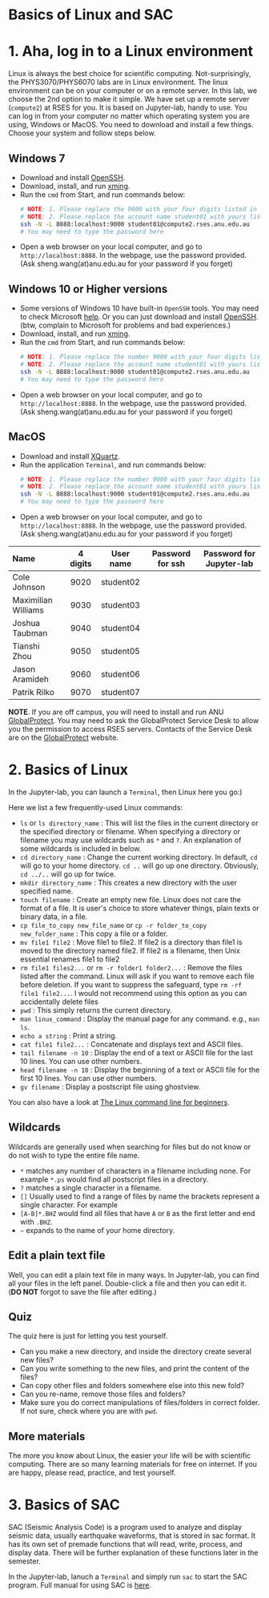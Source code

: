 Basics of Linux and SAC
====

# 1. Aha, log in to a Linux environment

Linux is always the best choice for scientific computing. Not-surprisingly,
the PHYS3070/PHYS6070 labs are in Linux environment. The linux environment can
be on your computer or on a remote server. In this lab, we choose the 2nd option
to make it simple. We have set up a remote server (`compute2`) at RSES for you. It is based on
Jupyter-lab, handy to use. You can log in from your
computer no matter which operating system you are using, Windows or MacOS. You need to download and install a few things. Choose your system and follow steps below.


## Windows 7
- Download and install [OpenSSH](https://www.mls-software.com/files/setupssh-8.5p1-1.exe).
- Download, install, and run [xming](https://sourceforge.net/projects/xming/).
- Run the `cmd` from Start, and run commands below:
    ```bash
    # NOTE: 1. Please replace the 9000 with your four digits listed in the table below
    # NOTE: 2. Please replace the account name student01 with yours listed in the table below
    ssh -N -L 8888:localhost:9000 student01@compute2.rses.anu.edu.au
    # You may need to type the password here
    ```
- Open a web browser on your local computer, and go to `http://localhost:8888`. In the webpage, use the password provided. (Ask sheng.wang(at)anu.edu.au for your password if you forget)

## Windows 10 or Higher versions
- Some versions of Windows 10 have built-in `OpenSSH` tools. You may need to check Microsoft [help](https://docs.microsoft.com/en-us/windows-server/administration/openssh/openssh_install_firstuse).
Or you can just  download and install [OpenSSH](https://www.mls-software.com/files/setupssh-8.5p1-1.exe). (btw, complain to Microsoft for problems and bad experiences.)
- Download, install, and run [xming](https://sourceforge.net/projects/xming/).
- Run the `cmd` from Start, and run commands below:
    ```bash
    # NOTE: 1. Please replace the number 9000 with your four digits listed in the table below
    # NOTE: 2. Please replace the account name student01 with yours listed in the table below
    ssh -N -L 8888:localhost:9000 student01@compute2.rses.anu.edu.au
    # You may need to type the password here
    ```
- Open a web browser on your local computer, and go to `http://localhost:8888`. In the webpage, use the password provided. (Ask sheng.wang(at)anu.edu.au for your password if you forget)

## MacOS
- Download and install [XQuartz](https://github.com/XQuartz/XQuartz/releases/download/XQuartz-2.8.1/XQuartz-2.8.1.dmg).
- Run the application `Terminal`, and run commands below:
    ```bash
    # NOTE: 1. Please replace the number 9000 with your four digits listed in the table below
    # NOTE: 2. Please replace the account name student01 with yours listed in the table below
    ssh -N -L 8888:localhost:9000 student01@compute2.rses.anu.edu.au
    # You may need to type the password here
   ```
- Open a web browser on your local computer, and go to `http://localhost:8888`. In the webpage, use the password provided. (Ask sheng.wang(at)anu.edu.au for your password if you forget)

| Name               | 4 digits | User name | Password for ssh |  Password for Jupyter-lab|
|:-------------------|:--------:|:---------:|:----------------:|:---:|
|Cole Johnson        | 9020     | student02 |                  |     |
|Maximilian Williams | 9030     | student03 |                  |     |
|Joshua Taubman      | 9040     | student04 |                  |     |
|Tianshi Zhou        | 9050     | student05 |                  |     |
|Jason Aramideh      | 9060     | student06 |                  |     |
|Patrik Rilko        | 9070     | student07 |                  |     |


**NOTE**. If you are off campus, you will need to install and run ANU [GlobalProtect](https://services.anu.edu.au/information-technology/login-access/remote-access). You may need to ask the GlobalProtect Service Desk to allow you the permission to access RSES servers. Contacts of the Service Desk are on the [GlobalProtect](https://services.anu.edu.au/information-technology/login-access/remote-access) website.

# 2. Basics of Linux
In the Jupyter-lab, you can launch a `Terminal`, then Linux here you go:)

Here we list a few frequently-used Linux commands:
- `ls` or `ls directory_name` : This will list the files in the current directory or the specified
directory or filename. When specifying a directory or filename you may use wildcards
such as `*` and `?`. An explanation of some wildcards is included in below.
- `cd directory_name` : Change the current working directory. In default,
`cd` will go to your home directory. `cd ..` will go up one directory. Obviously, `cd ../..` will go up for twice.
- `mkdir directory_name` : This creates a new directory with the user specified name.
- `touch filename` : Create an empty new file. Linux does not care the format of a file. It is user's choice to store
whatever things, plain texts or binary data, in a file.
- `cp file_to_copy new_file_name` or `cp -r folder_to_copy new_folder_name` : This copy a file or a folder.
- `mv file1 file2` : Move file1 to file2. If file2 is a directory than file1 is moved
to the directory named file2. If file2 is a filename, then Unix essential renames file1 to
file2
- `rm file1 files2...` or `rm -r folder1 folder2...` : Remove the files listed after the command. Linux will ask if you
want to remove each file before deletion. If you want to suppress the safeguard, type `rm -rf file1 file2...`.
I would not recommend using this option as you can accidentally delete files
- `pwd` : This simply returns the current directory.
- `man linux_command` : Display the manual page for any command. e.g., `man ls`.
- `echo a string` : Print a string.
- `cat file1 file2...` : Concatenate and displays text and ASCII files.
- `tail filename -n 10` : Display the end of a text or ASCII file for the last 10 lines. You can use other numbers.
- `head filename -n 10` : Display the beginning of a text or ASCII file for the first 10 lines. You can use other numbers.
- `gv filename` : Display a postscript file using ghostview.

You can also have a look at [The Linux command line for beginners](https://ubuntu.com/tutorials/command-line-for-beginners#1-overview).

## Wildcards
Wildcards are generally used when searching for files but do not know or do not wish to type the entire file name.
- `*` matches any number of characters in a filename including none. For example `*.ps` would find all postscript files in a directory.
- `?` matches a single character in a filename.
- `[]` Usually used to find a range of files by name the brackets represent a single character. For example
- `[A-B]*.BHZ` would find all files that have `A` or `B` as the first letter and end with `.BHZ`.
- `~` expands to the name of your home directory.

## Edit a plain text file
Well, you can edit a plain text file in many ways. In Jupyter-lab, you can find all your files in the left panel. Double-click a file and then you can edit it. (**DO NOT** forgot to save the file after editing.)

## Quiz
The quiz here is just for letting you test yourself.
- Can you make a new directory, and inside the directory create several new files?
- Can you write something to the new files, and print the content of the files?
- Can copy other files and folders somewhere else into this new fold?
- Can you re-name, remove those files and folders?
- Make sure you do correct manipulations of files/folders in correct folder. If not sure, check where you are with `pwd`.

## More materials
The more you know about Linux, the easier your life will be with scientific computing. There are so many learning materials for free on internet. If you are happy, please read, practice, and test yourself.


# 3. Basics of SAC
SAC (Seismic Analysis Code) is a program used to analyze and display seismic data, usually earthquake waveforms, that
is stored in sac format. It has its own set of premade functions that will read, write, process, and display data. There will be further
explanation of these functions later in the semester.

In the Jupyter-lab, lanuch a `Terminal` and simply run `sac` to start the SAC program. Full manual for using SAC is [here](http://ds.iris.edu/files/sac-manual/).
